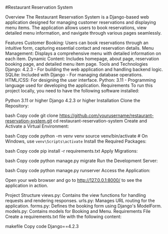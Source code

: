 #Restaurant Reservation System

Overview
The Restaurant Reservation System is a Django-based web application designed for managing customer reservations and displaying menu items. The application allows users to book reservations, view detailed menu information, and navigate through various pages seamlessly.

Features
Customer Booking: Users can book reservations through an intuitive form, capturing essential contact and reservation details.
Menu Management: Displays a comprehensive menu with detailed information on each item.
Dynamic Content: Includes homepage, about page, reservation booking page, and detailed menu item page.
Tools and Technologies
Django: 4.2.3 - For building the web application and handling backend logic.
SQLite: Included with Django - For managing database operations.
HTML/CSS: For designing the user interface.
Python: 3.11 - Programming language used for developing the application.
Requirements
To run this project locally, you need to have the following software installed:

Python 3.11 or higher
Django 4.2.3 or higher
Installation
Clone the Repository:

bash
Copy code
git clone https://github.com/yourusername/restaurant-reservation-system.git
cd restaurant-reservation-system
Create and Activate a Virtual Environment:

bash
Copy code
python -m venv venv
source venv/bin/activate  # On Windows, use `venv\Scripts\activate`
Install the Required Packages:

bash
Copy code
pip install -r requirements.txt
Apply Migrations:

bash
Copy code
python manage.py migrate
Run the Development Server:

bash
Copy code
python manage.py runserver
Access the Application:

Open your web browser and go to http://127.0.0.1:8000/ to see the application in action.

Project Structure
views.py: Contains the view functions for handling requests and rendering responses.
urls.py: Manages URL routing for the application.
forms.py: Defines the booking form using Django's ModelForm.
models.py: Contains models for Booking and Menu.
Requirements File
Create a requirements.txt file with the following content:

makefile
Copy code
Django==4.2.3
